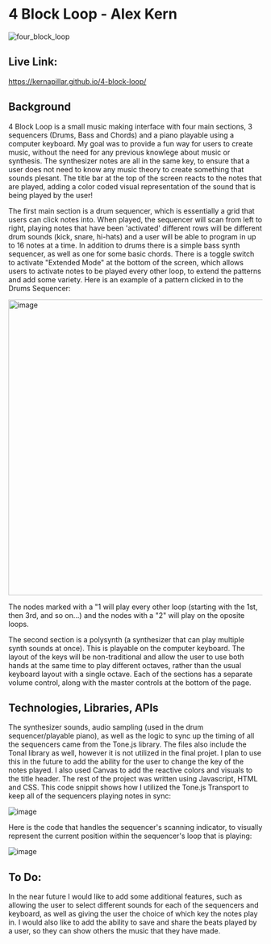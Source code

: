 # 4 Block Loop - Alex Kern 

![four_block_loop](https://user-images.githubusercontent.com/103587019/185812092-5cffd0f2-d76f-4825-8513-615efcb539a8.jpg)

## Live Link: 

https://kernapillar.github.io/4-block-loop/

## Background 
4 Block Loop is a small music making interface with four main sections, 3 sequencers (Drums, Bass and Chords) and a piano playable using a computer keyboard.
My goal was to provide a fun way for users to create music, without the need for any previous knowlege about music or synthesis. The synthesizer 
notes are all in the same key, to ensure that a user does not need to know any music theory to create something that sounds plesant. The title bar at the top of the screen reacts to the notes that are played, adding a color coded visual representation of the sound that is being played by the user!

  The first main section is a drum sequencer, which is essentially a grid that users can click notes into. When played, the sequencer will scan from left to 
right, playing notes that have been 'activated' different rows will be different drum sounds (kick, snare, hi-hats) and a user will be able to 
program in up to 16 notes at a time. In addition to drums there is a simple bass synth sequencer, as well as one for some basic chords. 
There is a toggle switch to activate "Extended Mode" at the bottom of the screen, which allows users to activate notes to be played every other loop, to extend the patterns and add some variety. 
Here is an example of a pattern clicked in to the Drums Sequencer: 


<img width="585" alt="image" src="https://user-images.githubusercontent.com/103587019/175431206-156c5a8d-e861-4107-a37a-ede43941f168.png">


The nodes marked with a "1 will play every other loop (starting with the 1st, then 3rd, and so on...) and the nodes with a "2" will play on the oposite loops. 

The second section is a polysynth (a synthesizer that can play multiple synth sounds at once). This is playable on the computer keyboard. The layout 
of the keys will be non-traditional and allow the user to use both hands at the same time to play different octaves, rather than the usual keyboard 
layout with a single octave. Each of the sections has a separate volume control, along with the master controls at the bottom of the page. 

## Technologies, Libraries, APIs 

The synthesizer sounds, audio sampling (used in the drum sequencer/playable piano), as well as the logic to sync up the timing of all the sequencers came from the Tone.js library. The files also include the Tonal library as well, however it is not utilized in the final projet. I plan to use this in the future to add the ability for the user to change the key of the notes played. I also used Canvas to add the reactive colors and visuals to the title header. The rest of the project was written using Javascript, HTML and CSS. 
This code snippit shows how I utilized the Tone.js Transport to keep all of the sequencers playing notes in sync: 


![image](https://user-images.githubusercontent.com/103587019/175432062-122d401a-d7f4-428a-8259-62fef7fcbe46.png)



Here is the code that handles the sequencer's scanning indicator, to visually represent the current position within the sequencer's loop that is playing:


![image](https://user-images.githubusercontent.com/103587019/175432411-2be49767-9cdd-48a7-88a8-6a837cde15d8.png)


## To Do:

In the near future I would like to add some additional features, such as allowing the user to select different sounds for each of the sequencers and keyboard, as well as giving the user the choice of which key the notes play in. I would also like to add the ability to save and share the beats played by a user, so they can show others the music that they have made. 
